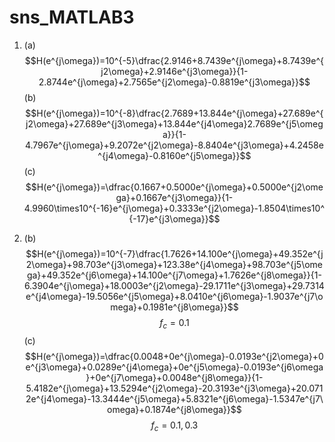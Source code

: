 # sns\_MATLAB3

1. \(a\) $$H(e^{j\omega})=10^{-5}\dfrac{2.9146+8.7439e^{j\omega}+8.7439e^{j2\omega}+2.9146e^{j3\omega}}{1-2.8744e^{j\omega}+2.7565e^{j2\omega}-0.8819e^{j3\omega}}$$ \(b\) $$H(e^{j\omega})=10^{-8}\dfrac{2.7689+13.844e^{j\omega}+27.689e^{j2\omega}+27.689e^{j3\omega}+13.844e^{j4\omega}2.7689e^{j5\omega}}{1-4.7967e^{j\omega}+9.2072e^{j2\omega}-8.8404e^{j3\omega}+4.2458e^{j4\omega}-0.8160e^{j5\omega}}$$ \(c\) $$H(e^{j\omega})=\dfrac{0.1667+0.5000e^{j\omega}+0.5000e^{j2\omega}+0.1667e^{j3\omega}}{1-4.9960\times10^{-16}e^{j\omega}+0.3333e^{j2\omega}-1.8504\times10^{-17}e^{j3\omega}}$$

2. \(b\) $$H(e^{j\omega})=10^{-7}\dfrac{1.7626+14.100e^{j\omega}+49.352e^{j2\omega}+98.703e^{j3\omega}+123.38e^{j4\omega}+98.703e^{j5\omega}+49.352e^{j6\omega}+14.100e^{j7\omega}+1.7626e^{j8\omega}}{1-6.3904e^{j\omega}+18.0003e^{j2\omega}-29.1711e^{j3\omega}+29.7314e^{j4\omega}-19.5056e^{j5\omega}+8.0410e^{j6\omega}-1.9037e^{j7\omega}+0.1981e^{j8\omega}}$$ $$f_c=0.1$$ \(c\) $$H(e^{j\omega})=\dfrac{0.0048+0e^{j\omega}-0.0193e^{j2\omega}+0e^{j3\omega}+0.0289e^{j4\omega}+0e^{j5\omega}-0.0193e^{j6\omega}+0e^{j7\omega}+0.0048e^{j8\omega}}{1-5.4182e^{j\omega}+13.5294e^{j2\omega}-20.3193e^{j3\omega}+20.0712e^{j4\omega}-13.3444e^{j5\omega}+5.8321e^{j6\omega}-1.5347e^{j7\omega}+0.1874e^{j8\omega}}$$ $$f_c=0.1,0.3$$


